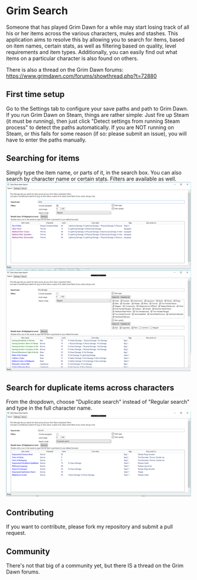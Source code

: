 # Grim Search

Someone that has played Grim Dawn for a while may start losing track of all his or her items across the various characters, mules and stashes. This application aims to resolve this by allowing you to search for items, based on item names, certain stats, as well as filtering based on quality, level requirements and item types. Additionally, you can easily find out what items on a particular character is also found on others.

There is also a thread on the Grim Dawn forums: https://www.grimdawn.com/forums/showthread.php?t=72880

## First time setup
Go to the Settings tab to configure your save paths and path to Grim Dawn. If you run Grim Dawn on Steam, things are rather simple: Just fire up Steam (it must be running), then just click "Detect settings from running Steam process" to detect the paths automatically. If you are NOT running on Steam, or this fails for some reason (if so: please submit an issue), you will have to enter the paths manually.

## Searching for items
Simply type the item name, or parts of it, in the search box. You can also search by character name or certain stats. Filters are available as well.
![Regular search](https://github.com/hallgeirl/gd-item-search/blob/master/assets/GDItemSearchRegularSearch.png)
![Regular search on stats](https://github.com/hallgeirl/gd-item-search/blob/master/assets/GDItemSearchQualityFilter.png)

## Search for duplicate items across characters
From the dropdown, choose "Duplicate search" instead of "Regular search" and type in the full character name.
![Regular search](https://github.com/hallgeirl/gd-item-search/blob/master/assets/GDItemSearchDuplicateSearch.png)

## Contributing
If you want to contribute, please fork my repository and submit a pull request. 

## Community
There's not that big of a community yet, but there IS a thread on the Grim Dawn forums. 
